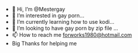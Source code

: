 - 👋 Hi, I’m @Mestergay
- 👀 I’m interested in gay porn...
- 🌱 I’m currently learning how to use kodi...
- 💞️ I’m looking to have  gay porn by zip file ...
- 📫 How to reach me  forworks1980@hotmail.com 
- Big Thanks for helping me
<!---
Mestergay/Mestergay is a ✨ special ✨ repository because its `README.md` (this file) appears on your GitHub profile.
You can click the Preview link to take a look at your changes.
--->
